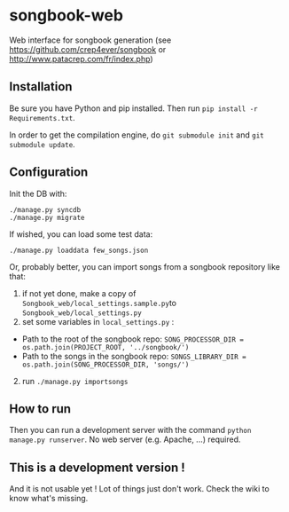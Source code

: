 songbook-web
============

Web interface for songbook generation (see https://github.com/crep4ever/songbook or http://www.patacrep.com/fr/index.php)

## Installation

Be sure you have Python and pip installed. Then run `pip install -r Requirements.txt`.

In order to get the compilation engine, do `git submodule init` and `git submodule update`.

## Configuration

Init the DB with:
```
./manage.py syncdb
./manage.py migrate
```
If wished, you can load some test data:
```
./manage.py loaddata few_songs.json
```
Or, probably better, you can import songs from a songbook repository like that:

1. if not yet done, make a copy of `Songbook_web/local_settings.sample.py`to `Songbook_web/local_settings.py`
1. set some variables in `local_settings.py` :
 * Path to the root of the songbook repo: 
 `SONG_PROCESSOR_DIR = os.path.join(PROJECT_ROOT, '../songbook/')`
 * Path to the songs in the songbook repo: 
 `SONGS_LIBRARY_DIR = os.path.join(SONG_PROCESSOR_DIR, 'songs/')`

2. run `./manage.py importsongs`

## How to run

Then you can run a development server with the command `python manage.py runserver`. No web server (e.g. Apache, ...) required.

## This is a development version !

And it is not usable yet ! Lot of things just don't work. Check the wiki to know what's missing.


